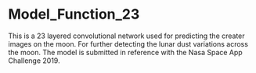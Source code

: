 # Model_Function_23
This is a 23 layered convolutional network used for predicting the creater images on the moon. For further detecting the lunar dust variations across the moon. The model is submitted in reference with the Nasa Space App Challenge 2019.
